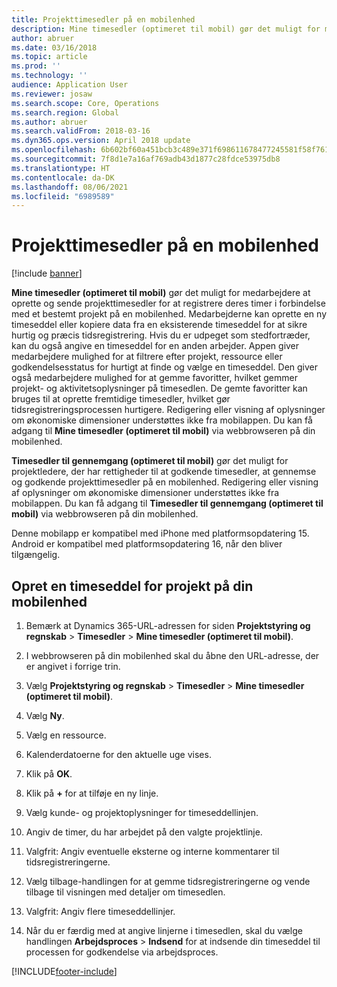 ```yaml
---
title: Projekttimesedler på en mobilenhed
description: Mine timesedler (optimeret til mobil) gør det muligt for medarbejdere at oprette og sende projekttimesedler for at registrere deres timer i forbindelse med et bestemt projekt på en mobilenhed.
author: abruer
ms.date: 03/16/2018
ms.topic: article
ms.prod: ''
ms.technology: ''
audience: Application User
ms.reviewer: josaw
ms.search.scope: Core, Operations
ms.search.region: Global
ms.author: abruer
ms.search.validFrom: 2018-03-16
ms.dyn365.ops.version: April 2018 update
ms.openlocfilehash: 6b602bf60a451bcb3c489e371f698611678477245581f58f76145a4b846c7b8a
ms.sourcegitcommit: 7f8d1e7a16af769adb43d1877c28fdce53975db8
ms.translationtype: HT
ms.contentlocale: da-DK
ms.lasthandoff: 08/06/2021
ms.locfileid: "6989589"
---
```

# <a name="project-timesheets-on-a-mobile-device"></a>Projekttimesedler på en mobilenhed

[!include [banner](../includes/banner.md)]

**Mine timesedler (optimeret til mobil)** gør det muligt for medarbejdere at oprette og sende projekttimesedler for at registrere deres timer i forbindelse med et bestemt projekt på en mobilenhed. Medarbejderne kan oprette en ny timeseddel eller kopiere data fra en eksisterende timeseddel for at sikre hurtig og præcis tidsregistrering. Hvis du er udpeget som stedfortræder, kan du også angive en timeseddel for en anden arbejder. Appen giver medarbejdere mulighed for at filtrere efter projekt, ressource eller godkendelsesstatus for hurtigt at finde og vælge en timeseddel. Den giver også medarbejdere mulighed for at gemme favoritter, hvilket gemmer projekt- og aktivitetsoplysninger på timesedlen. De gemte favoritter kan bruges til at oprette fremtidige timesedler, hvilket gør tidsregistreringsprocessen hurtigere. Redigering eller visning af oplysninger om økonomiske dimensioner understøttes ikke fra mobilappen. Du kan få adgang til **Mine timesedler (optimeret til mobil)** via webbrowseren på din mobilenhed.

**Timesedler til gennemgang (optimeret til mobil)** gør det muligt for projektledere, der har rettigheder til at godkende timesedler, at gennemse og godkende projekttimesedler på en mobilenhed. Redigering eller visning af oplysninger om økonomiske dimensioner understøttes ikke fra mobilappen. Du kan få adgang til **Timesedler til gennemgang (optimeret til mobil)** via webbrowseren på din mobilenhed.

Denne mobilapp er kompatibel med iPhone med platformsopdatering 15.
Android er kompatibel med platformsopdatering 16, når den bliver tilgængelig.

## <a name="create-a-project-timesheet-on-your-mobile-device"></a>Opret en timeseddel for projekt på din mobilenhed

1.  Bemærk at Dynamics 365-URL-adressen for siden **Projektstyring og regnskab** \> **Timesedler** \> **Mine timesedler (optimeret til mobil)**.

2.  I webbrowseren på din mobilenhed skal du åbne den URL-adresse, der er angivet i forrige trin.
 
3.  Vælg **Projektstyring og regnskab** \> **Timesedler** \> **Mine timesedler (optimeret til mobil)**.

4.  Vælg **Ny**.

5.  Vælg en ressource.

6.  Kalenderdatoerne for den aktuelle uge vises.

7.  Klik på **OK**.

8.  Klik på **+** for at tilføje en ny linje.

9.  Vælg kunde- og projektoplysninger for timeseddellinjen.

10. Angiv de timer, du har arbejdet på den valgte projektlinje.

11. Valgfrit: Angiv eventuelle eksterne og interne kommentarer til tidsregistreringerne.

12. Vælg tilbage-handlingen for at gemme tidsregistreringerne og vende tilbage til visningen med detaljer om timesedlen.

13. Valgfrit: Angiv flere timeseddellinjer.

14. Når du er færdig med at angive linjerne i timesedlen, skal du vælge handlingen **Arbejdsproces** \> **Indsend** for at indsende din timeseddel til processen for godkendelse via arbejdsproces.


[!INCLUDE[footer-include](../includes/footer-banner.md)]